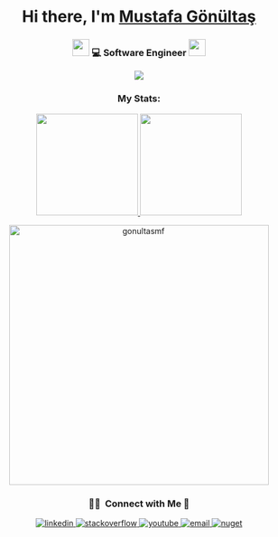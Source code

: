 <div align="center">
   <h1>Hi there, I'm <a href="https://www.linkedin.com/in/mustafa-gönültaş-4635801b9/">Mustafa Gönültaş</a></h1>
</div>

<div align="center">
   <h3>
   <img src="https://media.giphy.com/media/WUlplcMpOCEmTGBtBW/giphy.gif" width="30">  
   💻 Software Engineer  <img src="https://media.giphy.com/media/WUlplcMpOCEmTGBtBW/giphy.gif" width="30">
   </h3>
   <div>
   <a href="https://wakatime.com/@_gnlta_"><img src="https://wakatime.com/badge/user/2336bc3f-f896-4a43-a4db-0db400873fb5.svg" /></a>
   
   </div>
   <h3 align="center">My Stats:</h3>
<a href="https://github.com/gonultasmf">
  <img height="180em" src="https://github-readme-stats-eight-theta.vercel.app/api?username=gonultasmf&show_icons=true&theme=algolia&include_all_commits=true&count_private=true"/>
  <img height="180em" src="https://github-readme-stats-eight-theta.vercel.app/api/top-langs/?username=gonultasmf&layout=compact&langs_count=8&theme=algolia"/>
</a>
<p align="center" dir="auto"><a href="#"><img src="https://github-readme-streak-stats.herokuapp.com/?user=gonultasmf&amp;theme=algolia" width="460em" alt="gonultasmf" data-canonical-src="https://github-readme-streak-stats.herokuapp.com/?user=gonultasmf&amp;theme=algolia" style="max-width: 100%;"></a></p>
   
   ### 🤝🏻 &nbsp;Connect with Me 🤝

<div align="center">
<a href="https://www.linkedin.com/in/mustafa-gönültaş-4635801b9/" target="_blank">
<img src="https://img.shields.io/badge/linkedin-%231E77B5.svg?&style=for-the-badge&logo=linkedin&logoColor=white" alt="linkedin" style="margin-bottom: 5px;" />
</a>
<a href="https://stackoverflow.com/users/18822836/mustafa-gönültaş" target="_blank">
<img src="https://img.shields.io/badge/stackoverflow-%23F28032.svg?&style=for-the-badge&logo=stackoverflow&logoColor=white" alt="stackoverflow" style="margin-bottom: 5px;" />
</a>
<a href="https://www.youtube.com/@gnlta" target="_blank">
<img src="https://img.shields.io/badge/youtube-%23FF0000.svg?&style=for-the-badge&logo=youtube&logoColor=white" alt="youtube" style="margin-bottom: 5px;" />
</a>
<a href="mailto:gonultasmf@gmail.com" target="_blank">
<img src="https://img.shields.io/badge/email-%23D14836.svg?&style=for-the-badge&logo=gmail&logoColor=white" alt="email" style="margin-bottom: 5px;" />
</a>
<a href="https://www.nuget.org/profiles/FmgSoft" target="_blank">
    <img src="https://img.shields.io/badge/nuget-%23004880.svg?&style=for-the-badge&logo=nuget&logoColor=white" alt="nuget" />
</a>
</div>
</div>
